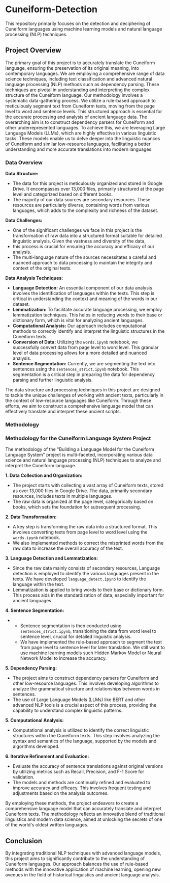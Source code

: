# Cuneiform-Detection
This repository primarily focuses on the detection and deciphering of Cuneiform languages using machine learning models and natural language processing (NLP) techniques.

## Project Overview

The primary goal of this project is to accurately translate the Cuneiform language, ensuring the preservation of its original meaning, into contemporary languages.
We are employing a comprehensive range of data science techniques, including text classification and advanced natural language processing (NLP) methods such as dependency parsing.
These techniques are pivotal in understanding and interpreting the complex structure of the Cuneiform language. Our methodology involves a systematic data-gathering process.
We utilize a rule-based approach to meticulously segment text from Cuneiform texts, moving from the page level to word and sentence levels. 
This structured approach is essential for the accurate processing and analysis of ancient language data. The overarching aim is to construct dependency parsers for Cuneiform and 
other underrepresented languages. To achieve this, we are leveraging Large Language Models (LLMs), which are highly effective in various linguistic tasks. These models enable us 
to delve deeper into the linguistic nuances of Cuneiform and similar low-resource languages, facilitating a better understanding and more accurate translations into modern languages.

### Data Overview

**Data Structure:**
- The data for this project is meticulously organized and stored in Google Drive. It encompasses over 13,000 files, primarily structured at the page level and categorized based on different books.
- The majority of our data sources are secondary resources. These resources are particularly diverse, containing words from various languages, which adds to the complexity and richness of the dataset.

**Data Challenges:**
- One of the significant challenges we face in this project is the transformation of raw data into a structured format suitable for detailed linguistic analysis. Given the vastness and diversity of the data,
- this process is crucial for ensuring the accuracy and efficacy of our analysis.
- The multi-language nature of the sources necessitates a careful and nuanced approach to data processing to maintain the integrity and context of the original texts.

**Data Analysis Techniques:**
- **Language Detection:** An essential component of our data analysis involves the identification of languages within the texts. This step is critical in understanding the context and meaning of the words in our dataset.
- **Lemmatization:** To facilitate accurate language processing, we employ lemmatization techniques. This helps in reducing words to their base or dictionary form, which is vital for analyzing ancient languages.
- **Computational Analysis:** Our approach includes computational methods to correctly identify and interpret the linguistic structures in the Cuneiform texts.
- **Conversion of Data:** Utilizing the `words.ipynb` notebook, we successfully convert data from page level to word level. This granular level of data processing allows for a more detailed and nuanced analysis.
- **Sentence Segmentation:** Currently, we are segmenting the text into sentences using the `sentences_strict.ipynb` notebook. This segmentation is a critical step in preparing the data for dependency parsing and further linguistic analysis.

The data structure and processing techniques in this project are designed to tackle the unique challenges of working with ancient texts, particularly in the context of low-resource languages like Cuneiform. 
Through these efforts, we aim to construct a comprehensive language model that can effectively translate and interpret these ancient scripts.

### Methodology
### Methodology for the Cuneiform Language System Project

The methodology of the "Building a Language Model for the Cuneiform Language System" project is multi-faceted, incorporating various data science and natural language processing (NLP) techniques to analyze and interpret the Cuneiform language.

**1. Data Collection and Organization:**
   - The project starts with collecting a vast array of Cuneiform texts, stored as over 13,000 files in Google Drive. The data, primarily secondary resources, includes texts in multiple languages.
   - The raw data is organized at the page level, categorically based on books, which sets the foundation for subsequent processing.

**2. Data Transformation:**
   - A key step is transforming the raw data into a structured format. This involves converting texts from page level to word level using the `words.ipynb` notebook.
   - We also implemented methods to correct the misprinted words from the raw data to increase the overall accuracy of the text.

**3. Language Detection and Lemmatization:**
   - Since the raw data mainly consists of secondary resources, Language detection is employed to identify the various languages present in the texts. We have developed `language_detect.ipynb` to identify the language within the text.
   - Lemmatization is applied to bring words to their base or dictionary form. This process aids in the standardization of data, especially important for ancient languages.

**4. Sentence Segmentation:**
   -  - Sentence segmentation is then conducted using `sentences_strict.ipynb`, transitioning the data from word level to sentence level, crucial for detailed linguistic analysis.
      - We have implemented the rule-based approach to segment the text from page level to sentence level for later translation. We still want to use machine learning models such Hidden Markov Model or Neural Network Model to increase the accuracy. 

**5. Dependency Parsing:**
   - The project aims to construct dependency parsers for Cuneiform and other low-resource languages. This involves developing algorithms to analyze the grammatical structure and relationships between words in sentences.
   - The use of Large Language Models (LLMs) like BERT and other advanced NLP tools is a crucial aspect of this process, providing the capability to understand complex linguistic patterns.

**5. Computational Analysis:**
   - Computational analysis is utilized to identify the correct linguistic structures within the Cuneiform texts. This step involves analyzing the syntax and semantics of the language, supported by the models and algorithms developed.

**6. Iterative Refinement and Evaluation:**
   - Evaluate the accuracy of sentence translations against original versions by utilizing metrics such as Recall, Precision, and F-1 Score for validation.
   - The models and methods are continually refined and evaluated to improve accuracy and efficacy. This involves frequent testing and adjustments based on the analysis outcomes.

By employing these methods, the project endeavors to create a comprehensive language model that can accurately translate and interpret Cuneiform texts. The methodology reflects an
innovative blend of traditional linguistics and modern data science, aimed at unlocking the secrets of one of the world's oldest written languages.

## Conclusion
By integrating traditional NLP techniques with advanced language models, this project aims to significantly contribute to the understanding of Cuneiform languages. Our approach balances the use of 
rule-based methods with the innovative application of machine learning, opening new avenues in the field of historical linguistics and ancient language analysis.
